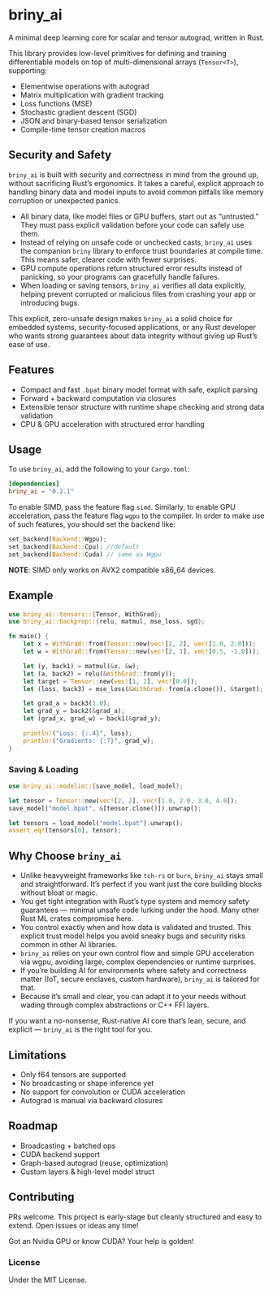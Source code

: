 # briny_ai

A minimal deep learning core for scalar and tensor autograd, written in Rust.

This library provides low-level primitives for defining and training differentiable models on top of multi-dimensional arrays (`Tensor<T>`), supporting:

- Elementwise operations with autograd
- Matrix multiplication with gradient tracking
- Loss functions (MSE)
- Stochastic gradient descent (SGD)
- JSON and binary-based tensor serialization
- Compile-time tensor creation macros

## Security and Safety

`briny_ai` is built with security and correctness in mind from the ground up, without sacrificing Rust’s ergonomics. It takes a careful, explicit approach to handling binary data and model inputs to avoid common pitfalls like memory corruption or unexpected panics.

- All binary data, like model files or GPU buffers, start out as “untrusted.” They must pass explicit validation before your code can safely use them.
- Instead of relying on unsafe code or unchecked casts, `briny_ai` uses the companion `briny` library to enforce trust boundaries at compile time. This means safer, clearer code with fewer surprises.
- GPU compute operations return structured error results instead of panicking, so your programs can gracefully handle failures.
- When loading or saving tensors, `briny_ai` verifies all data explicitly, helping prevent corrupted or malicious files from crashing your app or introducing bugs.

This explicit, zero-unsafe design makes `briny_ai` a solid choice for embedded systems, security-focused applications, or any Rust developer who wants strong guarantees about data integrity without giving up Rust’s ease of use.

## Features

- Compact and fast `.bpat` binary model format with safe, explicit parsing
- Forward + backward computation via closures
- Extensible tensor structure with runtime shape checking and strong data validation
- CPU & GPU acceleration with structured error handling

## Usage

To use `briny_ai`, add the following to your `Cargo.toml`:

```toml
[dependencies]
briny_ai = "0.2.1"
```

To enable SIMD, pass the feature flag `simd`. Similarly, to enable GPU acceleration, pass the feature flag `wgpu` to the compiler. In order to make use of such features, you should set the backend like:

```rust
set_backend(Backend::Wgpu);
set_backend(Backend::Cpu); //default
set_backend(Backend::Cuda) // same as Wgpu
```

**NOTE**: SIMD only works on AVX2 compatible x86_64 devices.

## Example

```rust
use briny_ai::tensors::{Tensor, WithGrad};
use briny_ai::backprop::{relu, matmul, mse_loss, sgd};

fn main() {
    let x = WithGrad::from(Tensor::new(vec![1, 2], vec![1.0, 2.0]));
    let w = WithGrad::from(Tensor::new(vec![2, 1], vec![0.5, -1.0]));

    let (y, back1) = matmul(&x, &w);
    let (a, back2) = relu(&WithGrad::from(y));
    let target = Tensor::new(vec![1, 1], vec![0.0]);
    let (loss, back3) = mse_loss(&WithGrad::from(a.clone()), &target);

    let grad_a = back3(1.0);
    let grad_y = back2(&grad_a);
    let (grad_x, grad_w) = back1(&grad_y);

    println!("Loss: {:.4}", loss);
    println!("Gradients: {:?}", grad_w);
}
```

### Saving & Loading

```rust
use briny_ai::modelio::{save_model, load_model};

let tensor = Tensor::new(vec![2, 2], vec![1.0, 2.0, 3.0, 4.0]);
save_model("model.bpat", &[tensor.clone()]).unwrap();

let tensors = load_model("model.bpat").unwrap();
assert_eq!(tensors[0], tensor);
```

## Why Choose `briny_ai`

- Unlike heavyweight frameworks like `tch-rs` or `burn`, `briny_ai` stays small and straightforward. It’s perfect if you want just the core building blocks without bloat or magic.
- You get tight integration with Rust’s type system and memory safety guarantees — minimal unsafe code lurking under the hood. Many other Rust ML crates compromise here.
- You control exactly when and how data is validated and trusted. This explicit trust model helps you avoid sneaky bugs and security risks common in other AI libraries.
- `briny_ai` relies on your own control flow and simple GPU acceleration via wgpu, avoiding large, complex dependencies or runtime surprises.
- If you’re building AI for environments where safety and correctness matter (IoT, secure enclaves, custom hardware), `briny_ai` is tailored for that.
- Because it’s small and clear, you can adapt it to your needs without wading through complex abstractions or C++ FFI layers.

If you want a no-nonsense, Rust-native AI core that’s lean, secure, and explicit — `briny_ai` is the right tool for you.

## Limitations

- Only f64 tensors are supported
- No broadcasting or shape inference yet
- No support for convolution or CUDA acceleration
- Autograd is manual via backward closures

## Roadmap

- Broadcasting + batched ops
- CUDA backend support
- Graph-based autograd (reuse, optimization)
- Custom layers & high-level model struct

## Contributing

PRs welcome. This project is early-stage but cleanly structured and easy to extend. Open issues or ideas any time!

Got an Nvidia GPU or know CUDA? Your help is golden!

### License

Under the MIT License.
